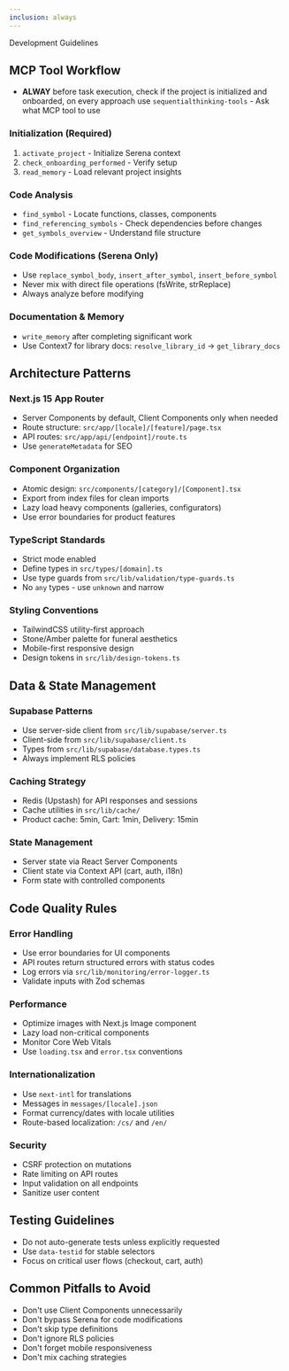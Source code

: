 ```yaml
---
inclusion: always
---
```


Development Guidelines

## MCP Tool Workflow

- **ALWAY** before task execution, check if the project is initialized and onboarded, on every approach use `sequentialthinking-tools` - Ask what MCP tool to use

### Initialization (Required)

1. `activate_project` - Initialize Serena context
2. `check_onboarding_performed` - Verify setup
3. `read_memory` - Load relevant project insights

### Code Analysis

- `find_symbol` - Locate functions, classes, components
- `find_referencing_symbols` - Check dependencies before changes
- `get_symbols_overview` - Understand file structure

### Code Modifications (Serena Only)

- Use `replace_symbol_body`, `insert_after_symbol`, `insert_before_symbol`
- Never mix with direct file operations (fsWrite, strReplace)
- Always analyze before modifying

### Documentation & Memory

- `write_memory` after completing significant work
- Use Context7 for library docs: `resolve_library_id` → `get_library_docs`

## Architecture Patterns

### Next.js 15 App Router

- Server Components by default, Client Components only when needed
- Route structure: `src/app/[locale]/[feature]/page.tsx`
- API routes: `src/app/api/[endpoint]/route.ts`
- Use `generateMetadata` for SEO

### Component Organization

- Atomic design: `src/components/[category]/[Component].tsx`
- Export from index files for clean imports
- Lazy load heavy components (galleries, configurators)
- Use error boundaries for product features

### TypeScript Standards

- Strict mode enabled
- Define types in `src/types/[domain].ts`
- Use type guards from `src/lib/validation/type-guards.ts`
- No `any` types - use `unknown` and narrow

### Styling Conventions

- TailwindCSS utility-first approach
- Stone/Amber palette for funeral aesthetics
- Mobile-first responsive design
- Design tokens in `src/lib/design-tokens.ts`

## Data & State Management

### Supabase Patterns

- Use server-side client from `src/lib/supabase/server.ts`
- Client-side from `src/lib/supabase/client.ts`
- Types from `src/lib/supabase/database.types.ts`
- Always implement RLS policies

### Caching Strategy

- Redis (Upstash) for API responses and sessions
- Cache utilities in `src/lib/cache/`
- Product cache: 5min, Cart: 1min, Delivery: 15min

### State Management

- Server state via React Server Components
- Client state via Context API (cart, auth, i18n)
- Form state with controlled components

## Code Quality Rules

### Error Handling

- Use error boundaries for UI components
- API routes return structured errors with status codes
- Log errors via `src/lib/monitoring/error-logger.ts`
- Validate inputs with Zod schemas

### Performance

- Optimize images with Next.js Image component
- Lazy load non-critical components
- Monitor Core Web Vitals
- Use `loading.tsx` and `error.tsx` conventions

### Internationalization

- Use `next-intl` for translations
- Messages in `messages/[locale].json`
- Format currency/dates with locale utilities
- Route-based localization: `/cs/` and `/en/`

### Security

- CSRF protection on mutations
- Rate limiting on API routes
- Input validation on all endpoints
- Sanitize user content

## Testing Guidelines

- Do not auto-generate tests unless explicitly requested
- Use `data-testid` for stable selectors
- Focus on critical user flows (checkout, cart, auth)

## Common Pitfalls to Avoid

- Don't use Client Components unnecessarily
- Don't bypass Serena for code modifications
- Don't skip type definitions
- Don't ignore RLS policies
- Don't forget mobile responsiveness
- Don't mix caching strategies

